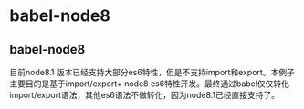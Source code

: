 # babel-node8

## babel-node8
目前node8.1 版本已经支持大部分es6特性，但是不支持import和export。本例子主要目的是基于import/export+ node8 es6特性开发。最终通过babel仅仅转化import/export语法，其他es6语法不做转化，因为node8.1已经直接支持了。
